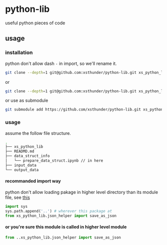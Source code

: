 # python-lib
useful python pieces of code

## usage

### installation
python don't allow dash `-` in import, so we'll rename it.

```bash
git clone --depth=1 git@github.com:xsthunder/python-lib.git xs_python_lib
```

or 

```bash
git clone --depth=1 git@github.com:xsthunder/python-lib.git xs_python_lib
```

or use as submodule

```bash
git submodule add https://github.com/xsthunder/python-lib.git xs_python_lib
```

### usage

assume the follow file structure.
```bash
.
├── xs_python_lib
├── READMD.md
├── data_struct_info
│   └── prepare_data_struct.ipynb // in here
├── input_data
└── output_data
```

#### recommanded import way

python don't allow loading pakage in higher level directory than its module file, see [this](https://stackoverflow.com/questions/6323860/sibling-package-imports)

```python
import sys
sys.path.append('..') # wherever this package at
from xs_python_lib.json_helper import save_as_json
```

#### or you're sure this module is called in higher level module

```python
from ..xs_python_lib.json_helper import save_as_json
```

